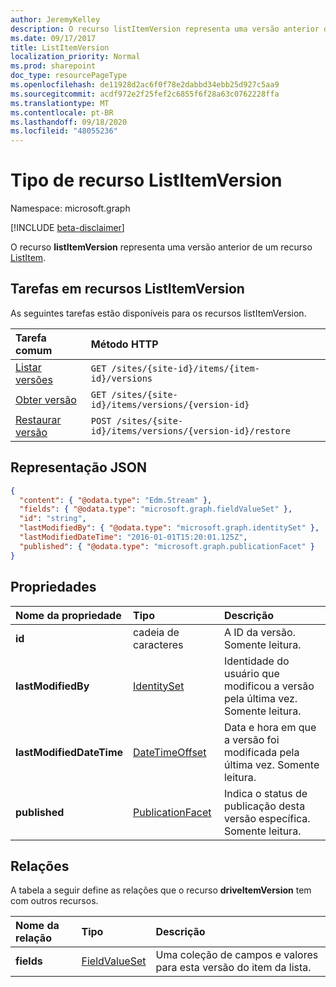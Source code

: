 ```yaml
---
author: JeremyKelley
description: O recurso listItemVersion representa uma versão anterior de um recurso ListItem.
ms.date: 09/17/2017
title: ListItemVersion
localization_priority: Normal
ms.prod: sharepoint
doc_type: resourcePageType
ms.openlocfilehash: de11928d2ac6f0f78e2dabbd34ebb25d927c5aa9
ms.sourcegitcommit: acdf972e2f25fef2c6855f6f28a63c0762228ffa
ms.translationtype: MT
ms.contentlocale: pt-BR
ms.lasthandoff: 09/18/2020
ms.locfileid: "48055236"
---
```

# <a name="listitemversion-resource-type"></a>Tipo de recurso ListItemVersion

Namespace: microsoft.graph

[!INCLUDE [beta-disclaimer](../../includes/beta-disclaimer.md)]

O recurso **listItemVersion** representa uma versão anterior de um recurso [ListItem](listitem.md).

## <a name="tasks-on-listitemversion-resources"></a>Tarefas em recursos ListItemVersion

As seguintes tarefas estão disponíveis para os recursos listItemVersion.

|            Tarefa comum             |         Método HTTP         |
| :--------------------------------- | :-------------------------- |
| [Listar versões][version-list]      | `GET /sites/{site-id}/items/{item-id}/versions`  |
| [Obter versão][version-get]         | `GET /sites/{site-id}/items/versions/{version-id}`     |
| [Restaurar versão][version-restore] | `POST /sites/{site-id}/items/versions/{version-id}/restore` |

[version-list]: ../api/listitem-list-versions.md
[version-get]: ../api/listitemversion-get.md
[version-restore]: ../api/listitemversion-restore.md


## <a name="json-representation"></a>Representação JSON

<!-- { "blockType": "resource","keyProperty":"id", "@odata.type": "microsoft.graph.listItemVersion", "@type.aka": "oneDrive.baseItemVersion" } -->

```json
{
  "content": { "@odata.type": "Edm.Stream" },
  "fields": { "@odata.type": "microsoft.graph.fieldValueSet" },
  "id": "string",
  "lastModifiedBy": { "@odata.type": "microsoft.graph.identitySet" },
  "lastModifiedDateTime": "2016-01-01T15:20:01.125Z",
  "published": { "@odata.type": "microsoft.graph.publicationFacet" }
}
```

## <a name="properties"></a>Propriedades

|      Nome da propriedade       |                         Tipo                         |                               Descrição                               |
| :----------------------- | :--------------------------------------------------- | :---------------------------------------------------------------------- |
| **id**                   | cadeia de caracteres                                               | A ID da versão. Somente leitura.                                       |
| **lastModifiedBy**       | [IdentitySet](../resources/identityset.md)           | Identidade do usuário que modificou a versão pela última vez. Somente leitura.        |
| **lastModifiedDateTime** | [DateTimeOffset](../resources/timestamp.md)          | Data e hora em que a versão foi modificada pela última vez. Somente leitura.                 |
| **published**            | [PublicationFacet](../resources/publicationfacet.md) | Indica o status de publicação desta versão específica. Somente leitura. |


## <a name="relationships"></a>Relações

A tabela a seguir define as relações que o recurso **driveItemVersion** tem com outros recursos.

| Nome da relação |                      Tipo                      |                               Descrição                                |
| :---------------- | :--------------------------------------------- | :----------------------------------------------------------------------- |
| **fields**        | [FieldValueSet](../resources/fieldvalueset.md) | Uma coleção de campos e valores para esta versão do item da lista. |


<!--
{
  "type": "#page.annotation",
  "description": "The version facet provides information about the properties of a file version.",
  "keywords": "version,versions,version-history,history",
  "section": "documentation",
  "tocPath": "Facets/Version",
  "suppressions": []
}
-->


